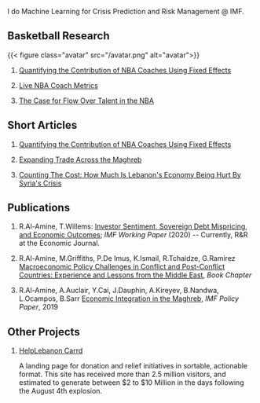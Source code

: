 
I do Machine Learning for Crisis Prediction and Risk Management @ IMF.

## Basketball Research

{{< figure class="avatar" src="/avatar.png" alt="avatar">}}


1. [Quantifying the Contribution of NBA Coaches Using Fixed Effects](https://towardsdatascience.com/quantifying-the-contribution-of-nba-coaches-using-fixed-effects-56f77f22153a)

2. [Live NBA Coach Metrics](https://nbacoacheffects.herokuapp.com/)

3. [The Case for Flow Over Talent in the NBA](/posts/nba-flow)

## Short Articles

1. [Quantifying the Contribution of NBA Coaches Using Fixed Effects](https://towardsdatascience.com/quantifying-the-contribution-of-nba-coaches-using-fixed-effects-56f77f22153a)

2. [Expanding Trade Across the Maghreb](https://blogs.imf.org/2019/04/23/expanding-trade-across-the-maghreb/)

3. [Counting The Cost: How Much Is Lebanon's Economy Being Hurt By Syria's Crisis](https://www.executive-magazine.com/economics-policy/lebanon-syria-crisis)


## Publications


  1. R.Al-Amine, T.Willems: [Investor Sentiment, Sovereign Debt Mispricing, and Economic Outcomes]((https://www.imf.org/en/Publications/WP/Issues/2020/08/14/Investor-Sentiment-Sovereign-Debt-Mispricing-and-Economic-Outcomes-49569)); _IMF Working Paper_ (2020) -- Currently, R&R at the Economic Journal.

  2. R.Al-Amine, M.Griffiths, P.De Imus, K.Ismail, R.Tchaidze, G.Ramirez [Macroeconomic Policy Challenges in Conflict and Post-Conflict Countries: Experience and Lessons from the Middle East](https://oxford.universitypressscholarship.com/view/10.1093/oso/9780198853091.001.0001/oso-9780198853091-chapter-19), _Book Chapter_

  3. R.Al-Amine, A.Auclair, Y.Cai, J.Dauphin, A.Kireyev, B.Nandwa, L.Ocampos, B.Sarr [Economic Integration in the Maghreb](https://www.imf.org/en/Publications/Departmental-Papers-Policy-Papers/Issues/2019/02/08/Economic-Integration-in-the-Maghreb-An-Untapped-Source-of-Growth-46273), *IMF Policy Paper*, 2019



## Other Projects

1. [HelpLebanon Carrd](https://helplebanon.carrd.co/) 

    A landing page for donation and relief initiatives in sortable, actionable format. This site has received more than 2.5 million visitors, and estimated to generate between $2 to $10 Million in the days following the August 4th explosion. 

<!-- ---

## Awards


Year | Award | Category
-----|-------|--------
2010 |   | Won Outstanding Lead Actor in a miniseries or a movie
2018 | IMF Innovation | Won Innovation Champion 
2010 | FIBA | Selected on the Lebanese Under-18 National Team

--- -->

